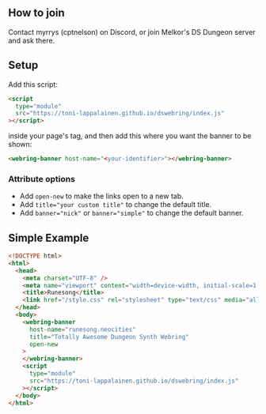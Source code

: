 ## How to join

Contact myrrys (cptnelson) on Discord, or join Melkor's DS Dungeon server and ask there.

## Setup

Add this script:

```html {.codeline}
<script
  type="module"
  src="https://toni-lappalainen.github.io/dswebring/index.js"
></script>
```

inside your page's <body> tag, and then add this where you want the banner to be shown:

```html {.codeline}
<webring-banner host-name="<your-identifier>"></webring-banner>
```

### Attribute options

- Add `open-new` to make the links open to a new tab.
- Add `title="your custom title"` to change the default title.
- Add `banner="nick"` or `banner="simple"` to change the default banner.

## Simple Example

```html
<!DOCTYPE html>
<html>
  <head>
    <meta charset="UTF-8" />
    <meta name="viewport" content="width=device-width, initial-scale=1.0" />
    <title>Runesong</title>
    <link href="/style.css" rel="stylesheet" type="text/css" media="all" />
  </head>
  <body>
    <webring-banner
      host-name="runesong.neocities"
      title="Totally Awesome Dungeon Synth Webring"
      open-new
    >
    </webring-banner>
    <script
      type="module"
      src="https://toni-lappalainen.github.io/dswebring/index.js"
    ></script>
  </body>
</html>
```
